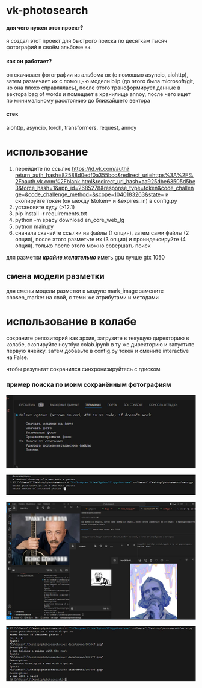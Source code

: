 # vk-photosearch
#### для чего нужен этот проект?
я создал этот проект для быстрого поиска по десяткам тысяч фотографий в своём альбоме вк.

#### как он работает?
он скачивает фотографии из альбома вк (с помощью asyncio, aiohttp), затем размечает их с помощью модели blip (до этого была microsoft/git, но она плохо справлялась), после этого трансформирует данные в вектора bag of words и помещает в хранилище annoy, после чего ищет по минимальному расстоянию до ближайшего вектора

#### стек
aiohttp, asyncio, torch, transformers, request, annoy

# использование
1. перейдите по ссылке https://id.vk.com/auth?return_auth_hash=82588d0edf0a355bcc&redirect_uri=https%3A%2F%2Foauth.vk.com%2Fblank.html&redirect_uri_hash=aa925dbe63505d5be3&force_hash=1&app_id=2685278&response_type=token&code_challenge=&code_challenge_method=&scope=1040183263&state= и скопируйте токен (он между &token= и &expires_in) в config.py
2. установите куду (>12.1)
3. pip install -r requirements.txt
4. python -m spacy download en_core_web_lg
5. pytnon main.py
6. сначала скачайте ссылки на файлы (1 опция), затем сами файлы (2 опция), после этого разметьте их (3 опция) и проиндексируйте (4 опция). только после этого можно совершать поиск

для разметки ***крайне желательно*** иметь gpu лучше gtx 1050

## смена модели разметки
для смены модели разметки в модуле mark_image замените chosen_marker на свой, с теми же атрибутами и методами

# использование в колабе
сохраните репозиторий как архив, загрузите в текущую директорию в колабе, скопируйте ноутбук colab.ipynb в ту же директорию и запустите первую ячейку. затем добавьте в config.py токен и смените interactive на False.

чтобы результат сохранился синхронизируйтесь с гдиском

### пример поиска по моим сохранённым фотографиям

![img1](examples/scr1.jpg)

![img2](examples/scr2.jpg)

![img3](examples/scr3.jpg)

![img4](examples/scr4.jpg)
